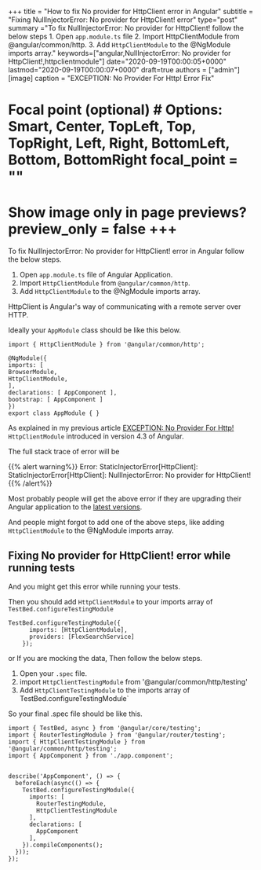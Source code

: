 +++ title = "How to fix No provider for HttpClient error in Angular" subtitle = "Fixing NullInjectorError: No provider for HttpClient! error" type="post" summary ="To fix NullInjectorError: No provider for HttpClient! follow the below steps 1. Open `app.module.ts` file 2. Import HttpClientModule from @angular/common/http. 3. Add `HttpClientModule` to the @NgModule imports array." keywords=\["angular,NullInjectorError: No provider for HttpClient!,httpclientmodule"] date="2020-09-19T00:00:05+0000" lastmod="2020-09-19T00:00:07+0000" draft=true authors = ["admin"\] \[image\] caption = "EXCEPTION: No Provider For Http! Error Fix"

  # Focal point (optional) # Options: Smart, Center, TopLeft, Top, TopRight, Left, Right, BottomLeft, Bottom, BottomRight focal_point = ""

  # Show image only in page previews? preview_only = false +++

To fix NullInjectorError: No provider for HttpClient! error in Angular follow the below steps.

1. Open `app.module.ts` file of Angular Application.
2. Import `HttpClientModule` from `@angular/common/http`.
3. Add `HttpClientModule` to the @NgModule imports array.

HttpClient is Angular's way of communicating with a remote server over HTTP.

Ideally your `AppModule` class should be like this below.

```
import { HttpClientModule } from '@angular/common/http';

@NgModule({
imports: [
BrowserModule,
HttpClientModule,
],
declarations: [ AppComponent ],
bootstrap: [ AppComponent ]
})
export class AppModule { }
```

As explained in my previous article [EXCEPTION: No Provider For Http!](https://www.angularjswiki.com/angular/angular-exception-no-provider-for-http-error-fix/) `HttpClientModule` introduced in version 4.3 of Angular.

The full stack trace of error will be

{{% alert warning%}}
Error: StaticInjectorError[HttpClient]: StaticInjectorError[HttpClient]: NullInjectorError: No provider for HttpClient!
{{% /alert%}}

Most probably people will get the above error if they are upgrading their Angular application to the [latest versions](https://www.angularjswiki.com/angular/update-angular-cli-version-ng-update-to-latest-6-7-versions/).

And people might forgot to add one of the above steps, like adding `HttpClientModule` to the @NgModule imports array.

## Fixing No provider for HttpClient! error while running tests

And you might get this error while running your tests.

Then you should add `HttpClientModule` to your imports array of `TestBed.configureTestingModule`

```
TestBed.configureTestingModule({
      imports: [HttpClientModule],
      providers: [FlexSearchService]
    });
```

or If you are mocking the data, Then follow the below steps.

1. Open your `.spec` file.
2. import `HttpClientTestingModule`  from '@angular/common/http/testing'
3. Add `HttpClientTestingModule` to the imports array of TestBed.configureTestingModule`

So your final .spec file should be like this.

```
import { TestBed, async } from '@angular/core/testing';
import { RouterTestingModule } from '@angular/router/testing';
import { HttpClientTestingModule } from '@angular/common/http/testing';
import { AppComponent } from './app.component';


describe('AppComponent', () => {
  beforeEach(async(() => {
    TestBed.configureTestingModule({
      imports: [
        RouterTestingModule,
        HttpClientTestingModule 
      ],
      declarations: [
        AppComponent
      ],
    }).compileComponents();
  }));
});

```
